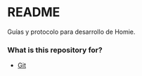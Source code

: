 # README #

Guías y protocolo para desarrollo de Homie.

### What is this repository for? ###

* [Git](git.md)
